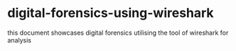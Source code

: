 # digital-forensics-using-wireshark
this document showcases digital forensics utilising the tool of wireshark for analysis
